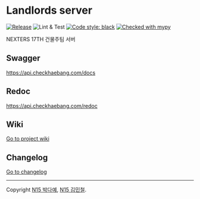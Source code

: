 # Landlords server

[![Release](https://github.com/Nexters/landlords-server/workflows/Release/badge.svg)](https://api.checkhaebang.com/docs) ![Lint & Test](https://github.com/Nexters/landlords-server/workflows/Lint%20&%20Test/badge.svg) <a href="https://github.com/psf/black"><img alt="Code style: black" src="https://img.shields.io/badge/code%20style-black-000000.svg"></a> [![Checked with mypy](http://www.mypy-lang.org/static/mypy_badge.svg)](http://mypy-lang.org/)

NEXTERS 17TH 건물주팀 서버

## Swagger

https://api.checkhaebang.com/docs

## Redoc

https://api.checkhaebang.com/redoc

## Wiki

[Go to project wiki](https://github.com/Nexters/landlords-server/wiki)

## Changelog

[Go to changelog](https://github.com/Nexters/landlords-server/blob/master/CHANGELOG.md)

---

Copyright [N15 박다예](https://github.com/parkdaye), [N15 김민철](https://github.com/mcauto).
